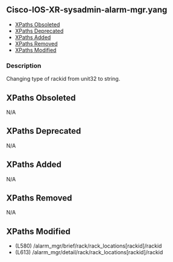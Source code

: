 ## Cisco-IOS-XR-sysadmin-alarm-mgr.yang

- [XPaths Obsoleted](#xpaths-obsoleted)
- [XPaths Deprecated](#xpaths-deprecated)
- [XPaths Added](#xpaths-added)
- [XPaths Removed](#xpaths-removed)
- [XPaths Modified](#xpaths-modified)

### Description

Changing type of rackid from unit32 to string.

## XPaths Obsoleted

N/A

## XPaths Deprecated

N/A

## XPaths Added

N/A

## XPaths Removed

N/A

## XPaths Modified

- (L580)	/alarm_mgr/brief/rack/rack_locations[rackid]/rackid
- (L613)	/alarm_mgr/detail/rack/rack_locations[rackid]/rackid

